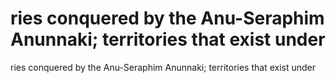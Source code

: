 # ries conquered by the Anu-Seraphim Anunnaki; territories that exist under

ries conquered by the Anu-Seraphim Anunnaki; territories that exist under